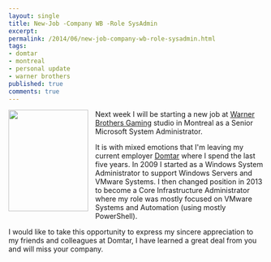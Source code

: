 ```yaml
---
layout: single
title: New-Job -Company WB -Role SysAdmin
excerpt: 
permalink: /2014/06/new-job-company-wb-role-sysadmin.html
tags: 
- domtar
- montreal
- personal update
- warner brothers
published: true
comments: true
---
```


 
 <div class="separator" style="clear: both; text-align: center;"><a href="{{ base_path }}/images/2014/20140626_New-Job_-Company_WB_-Role_SysAdmin/31397__222477906__-600x759.png" imageanchor="1" style="clear: left; float: left; margin-bottom: 1em; margin-right: 1em;"><img border="0" src="{{ base_path }}/images/2014/20140626_New-Job_-Company_WB_-Role_SysAdmin/31397__222477906__-600x759.png" height="200" width="157" /></a></div>Next week I will be starting a new job at <a href="http://www.wbgamesmontreal.com/" target="_blank">Warner Brothers Gaming</a> studio in Montreal as a Senior Microsoft System Administrator.

It is with mixed emotions that I'm leaving my current employer <a href="http://www.domtar.com/" target="_blank">Domtar</a> where I spend the last five years. In 2009 I started as a Windows System Administrator to support Windows Servers and VMware Systems. I then changed position in 2013 to become a Core Infrastructure Administrator where my role was mostly focused on VMware Systems and Automation (using mostly PowerShell).

I would like to take this opportunity to express my sincere appreciation to my friends and colleagues at Domtar, I have learned a great deal from you and will miss your company.


